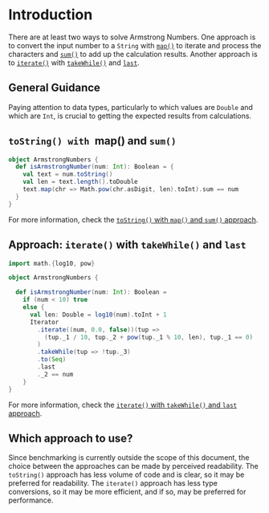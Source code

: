 # Introduction

There are at least two ways to solve Armstrong Numbers.
One approach is to convert the input number to a `String` with [`map()`][map] to iterate and process
the characters and [`sum()`][sum] to add up the calculation results.
Another approach is to [`iterate()`][iterate] with [`takeWhile()`][takewhile] and [`last`][last].

## General Guidance

Paying attention to data types, particularly to which values are `Double` and which are `Int`, is crucial to getting the expected results
from calculations.

## `toString() with `map() and `sum()`

```scala
object ArmstrongNumbers {
  def isArmstrongNumber(num: Int): Boolean = {
    val text = num.toString()
    val len = text.length().toDouble
    text.map(chr => Math.pow(chr.asDigit, len).toInt).sum == num
  }
}
```

For more information, check the [`toString()` with `map()` and `sum()` approach][approach-tostring-map-sum].

## Approach: `iterate()` with `takeWhile()` and `last`

```scala
import math.{log10, pow}

object ArmstrongNumbers {

  def isArmstrongNumber(num: Int): Boolean =
    if (num < 10) true
    else {
      val len: Double = log10(num).toInt + 1
      Iterator
        .iterate((num, 0.0, false))(tup =>
          (tup._1 / 10, tup._2 + pow(tup._1 % 10, len), tup._1 == 0)
        )
        .takeWhile(tup => !tup._3)
        .to(Seq)
        .last
        ._2 == num
    }
}
```

For more information, check the [`iterate()` with `takeWhile()` and `last` approach][approach-iterate-takewhile-last].

## Which approach to use?

Since benchmarking is currently outside the scope of this document,
the choice between the approaches can be made by perceived readability.
The `toString()` approach has less volume of code and is clear, so it may be preferred for readability.
The `iterate()` approach has less type conversions, so it may be more efficient, and if so, may be preferred for performance. 

[map]: https://www.scala-lang.org/api/2.13.10/scala/collection/StringOps.html#map[B](f:Char=%3EB):IndexedSeq[B]
[sum]: https://www.scala-lang.org/api/2.13.10/scala/collection/IterableOnce.html#sum(implicitnum:scala.math.Numeric[A]):A
[iterate]: https://www.scala-lang.org/api/2.13.10/scala/collection/Iterator$.html#iterate[A](start:A,len:Int)(f:A=%3EA):CC[A]
[takewhile]: https://www.scala-lang.org/api/2.13.10/scala/collection/Iterator.html#takeWhile(p:A=%3EBoolean):Iterator[A]
[last]: https://www.scala-lang.org/api/2.13.10/scala/collection/Iterable.html#last:A
[approach-tostring-map-sum]: https://exercism.org/tracks/scala/exercises/armstrong-numbers/approaches/tostring-map-sum
[approach-iterate-takewhile-last]: https://exercism.org/tracks/scala/exercises/armstrong-numbers/approaches/iterate-takewhile-last
